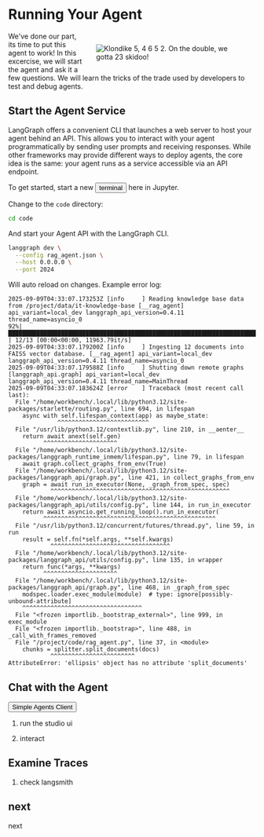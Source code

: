 # Running Your Agent

<img src="_static/robots/operator.png" alt="Klondike 5, 4 6 5 2. On the double, we gotta 23 skidoo!" style="float:right;max-width:300px;margin:25px;" />

We've done our part, its time to put this agent to work! In this excercise, we will start the agent and ask it a few questions. We will learn the tricks of the trade used by developers to test and debug agents.

<!-- fold:break -->

## Start the Agent Service

LangGraph offers a convenient CLI that launches a web server to host your agent behind an API. This allows you to interact with your agent programmatically by sending user prompts and receiving responses. While other frameworks may provide different ways to deploy agents, the core idea is the same: your agent runs as a service accessible via an API endpoint.

To get started, start a new <button onclick="openNewTerminal();"><i class="fas fa-terminal"></i> terminal</button> here in Jupyter.

Change to the `code` directory:

```bash
cd code
```

And start your Agent API with the LangGraph CLI.

```bash
langgraph dev \
  --config rag_agent.json \
  --host 0.0.0.0 \
  --port 2024
```

Will auto reload on changes. Example error log:

    2025-09-09T04:33:07.173253Z [info     ] Reading knowledge base data from /project/data/it-knowledge-base [__rag_agent] api_variant=local_dev langgraph_api_version=0.4.11 thread_name=asyncio_0
    92%|█████████████████████████████████████████████████████████████████████████████████████████████████████████████████████████████████████████████▏           | 12/13 [00:00<00:00, 11963.79it/s]
    2025-09-09T04:33:07.179200Z [info     ] Ingesting 12 documents into FAISS vector database. [__rag_agent] api_variant=local_dev langgraph_api_version=0.4.11 thread_name=asyncio_0
    2025-09-09T04:33:07.179588Z [info     ] Shutting down remote graphs    [langgraph_api.graph] api_variant=local_dev langgraph_api_version=0.4.11 thread_name=MainThread
    2025-09-09T04:33:07.183624Z [error    ] Traceback (most recent call last):
      File "/home/workbench/.local/lib/python3.12/site-packages/starlette/routing.py", line 694, in lifespan
        async with self.lifespan_context(app) as maybe_state:
                  ^^^^^^^^^^^^^^^^^^^^^^^^^^
      File "/usr/lib/python3.12/contextlib.py", line 210, in __aenter__
        return await anext(self.gen)
              ^^^^^^^^^^^^^^^^^^^^^
      File "/home/workbench/.local/lib/python3.12/site-packages/langgraph_runtime_inmem/lifespan.py", line 79, in lifespan
        await graph.collect_graphs_from_env(True)
      File "/home/workbench/.local/lib/python3.12/site-packages/langgraph_api/graph.py", line 421, in collect_graphs_from_env
        graph = await run_in_executor(None, _graph_from_spec, spec)
                ^^^^^^^^^^^^^^^^^^^^^^^^^^^^^^^^^^^^^^^^^^^^^^^^^^^
      File "/home/workbench/.local/lib/python3.12/site-packages/langgraph_api/utils/config.py", line 144, in run_in_executor
        return await asyncio.get_running_loop().run_in_executor(
              ^^^^^^^^^^^^^^^^^^^^^^^^^^^^^^^^^^^^^^^^^^^^^^^^^
      File "/usr/lib/python3.12/concurrent/futures/thread.py", line 59, in run
        result = self.fn(*self.args, **self.kwargs)
                ^^^^^^^^^^^^^^^^^^^^^^^^^^^^^^^^^^
      File "/home/workbench/.local/lib/python3.12/site-packages/langgraph_api/utils/config.py", line 135, in wrapper
        return func(*args, **kwargs)
              ^^^^^^^^^^^^^^^^^^^^^
      File "/home/workbench/.local/lib/python3.12/site-packages/langgraph_api/graph.py", line 468, in _graph_from_spec
        modspec.loader.exec_module(module)  # type: ignore[possibly-unbound-attribute]
        ^^^^^^^^^^^^^^^^^^^^^^^^^^^^^^^^^^
      File "<frozen importlib._bootstrap_external>", line 999, in exec_module
      File "<frozen importlib._bootstrap>", line 488, in _call_with_frames_removed
      File "/project/code/rag_agent.py", line 37, in <module>
        chunks = splitter.split_documents(docs)
                ^^^^^^^^^^^^^^^^^^^^^^^^
    AttributeError: 'ellipsis' object has no attribute 'split_documents'

<!-- fold:break -->

## Chat with the Agent

<button onclick="launch('Simple Agents Client');"><i class="fa-solid fa-rocket"></i> Simple Agents Client</button>

1. run the studio ui

1. interact

<!-- fold:break -->

## Examine Traces

1. check langsmith

<!-- fold:break -->

## next

next
